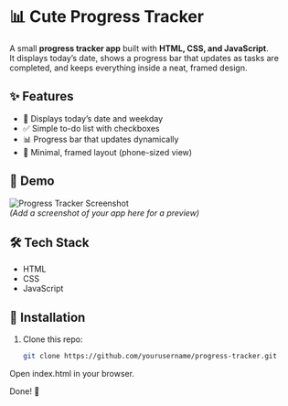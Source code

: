 # 📊 Cute Progress Tracker

A small **progress tracker app** built with **HTML, CSS, and JavaScript**.  
It displays today’s date, shows a progress bar that updates as tasks are completed, and keeps everything inside a neat, framed design.  

## ✨ Features
- 📅 Displays today’s date and weekday  
- ✅ Simple to-do list with checkboxes  
- 📊 Progress bar that updates dynamically  
- 🎀 Minimal, framed layout (phone-sized view)  

## 🚀 Demo
![Progress Tracker Screenshot](screenshot.png)  
*(Add a screenshot of your app here for a preview)*  

## 🛠️ Tech Stack
- HTML  
- CSS  
- JavaScript  

## 📂 Installation
1. Clone this repo:
   ```bash
   git clone https://github.com/yourusername/progress-tracker.git

Open index.html in your browser.

Done! 🎉 
 
 
 
